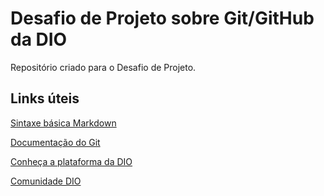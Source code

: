 # Desafio de Projeto sobre Git/GitHub da DIO
Repositório criado para o Desafio de Projeto.

## Links úteis
[Sintaxe básica Markdown](https://www.markdownguide.org/)

[Documentação do Git](https://git-scm.com/doc)

[Conheça a plataforma da DIO](https://www.dio.me/)

[Comunidade DIO](https://discord.gg/qaFMgEKw)
